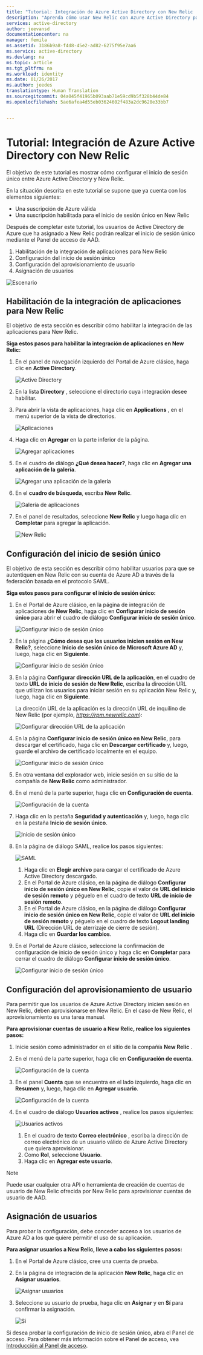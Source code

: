 ```yaml
---
title: "Tutorial: Integración de Azure Active Directory con New Relic | Microsoft Docs"
description: "Aprenda cómo usar New Relic con Azure Active Directory para habilitar el inicio de sesión único, el aprovisionamiento automatizado, etc."
services: active-directory
author: jeevansd
documentationcenter: na
manager: femila
ms.assetid: 3186b9a8-f4d8-45e2-ad82-6275f95e7aa6
ms.service: active-directory
ms.devlang: na
ms.topic: article
ms.tgt_pltfrm: na
ms.workload: identity
ms.date: 01/26/2017
ms.author: jeedes
translationtype: Human Translation
ms.sourcegitcommit: 04a045f41965b093aab71e59cd9b5f328b44de84
ms.openlocfilehash: 5ae6afea4d55eb03624602f483a2dc9620e33bb7


---
```

# <a name="tutorial-azure-active-directory-integration-with-new-relic"></a>Tutorial: Integración de Azure Active Directory con New Relic
El objetivo de este tutorial es mostrar cómo configurar el inicio de sesión único entre Azure Active Directory y New Relic.

En la situación descrita en este tutorial se supone que ya cuenta con los elementos siguientes:

* Una suscripción de Azure válida
* Una suscripción habilitada para el inicio de sesión único en New Relic

Después de completar este tutorial, los usuarios de Active Directory de Azure que ha asignado a New Relic podrán realizar el inicio de sesión único mediante el Panel de acceso de AAD.

1. Habilitación de la integración de aplicaciones para New Relic
2. Configuración del inicio de sesión único
3. Configuración del aprovisionamiento de usuario
4. Asignación de usuarios

![Escenario](./media/active-directory-saas-new-relic-tutorial/IC797030.png "Escenario")

## <a name="enabling-the-application-integration-for-new-relic"></a>Habilitación de la integración de aplicaciones para New Relic
El objetivo de esta sección es describir cómo habilitar la integración de las aplicaciones para New Relic.

**Siga estos pasos para habilitar la integración de aplicaciones en New Relic:**

1. En el panel de navegación izquierdo del Portal de Azure clásico, haga clic en **Active Directory**.
   
   ![Active Directory](./media/active-directory-saas-new-relic-tutorial/IC700993.png "Active Directory")
2. En la lista **Directory** , seleccione el directorio cuya integración desee habilitar.
3. Para abrir la vista de aplicaciones, haga clic en **Applications** , en el menú superior de la vista de directorios.
   
   ![Aplicaciones](./media/active-directory-saas-new-relic-tutorial/IC700994.png "Aplicaciones")
4. Haga clic en **Agregar** en la parte inferior de la página.
   
   ![Agregar aplicaciones](./media/active-directory-saas-new-relic-tutorial/IC749321.png "Agregar aplicaciones")
5. En el cuadro de diálogo **¿Qué desea hacer?**, haga clic en **Agregar una aplicación de la galería**.
   
   ![Agregar una aplicación de la galería](./media/active-directory-saas-new-relic-tutorial/IC749322.png "Agregar una aplicación de la galería")
6. En el **cuadro de búsqueda**, escriba **New Relic**.
   
   ![Galería de aplicaciones](./media/active-directory-saas-new-relic-tutorial/IC797031.png "Galería de aplicaciones")
7. En el panel de resultados, seleccione **New Relic** y luego haga clic en **Completar** para agregar la aplicación.
   
   ![New Relic](./media/active-directory-saas-new-relic-tutorial/IC797032.png "New Relic")
   
## <a name="configuring-single-sign-on"></a>Configuración del inicio de sesión único

El objetivo de esta sección es describir cómo habilitar usuarios para que se autentiquen en New Relic con su cuenta de Azure AD a través de la federación basada en el protocolo SAML.

**Siga estos pasos para configurar el inicio de sesión único:**

1. En el Portal de Azure clásico, en la página de integración de aplicaciones de **New Relic**, haga clic en **Configurar inicio de sesión único** para abrir el cuadro de diálogo **Configurar inicio de sesión único**.
   
   ![Configurar inicio de sesión único](./media/active-directory-saas-new-relic-tutorial/IC769534.png "Configurar inicio de sesión único")
2. En la página **¿Cómo desea que los usuarios inicien sesión en New Relic?**, seleccione **Inicio de sesión único de Microsoft Azure AD** y, luego, haga clic en **Siguiente**.
   
   ![Configurar inicio de sesión único](./media/active-directory-saas-new-relic-tutorial/IC797033.png "Configurar inicio de sesión único")
3. En la página **Configurar dirección URL de la aplicación**, en el cuadro de texto **URL de inicio de sesión de New Relic**, escriba la dirección URL que utilizan los usuarios para iniciar sesión en su aplicación New Relic y, luego, haga clic en **Siguiente**. 
   
   La dirección URL de la aplicación es la dirección URL de inquilino de New Relic (por ejemplo, *https://rpm.newrelic.com*):
   
   ![Configurar dirección URL de la aplicación](./media/active-directory-saas-new-relic-tutorial/IC797034.png "Configurar dirección URL de la aplicación")
4. En la página **Configurar inicio de sesión único en New Relic**, para descargar el certificado, haga clic en **Descargar certificado** y, luego, guarde el archivo de certificado localmente en el equipo.
   
   ![Configurar inicio de sesión único](./media/active-directory-saas-new-relic-tutorial/IC797035.png "Configurar inicio de sesión único")
5. En otra ventana del explorador web, inicie sesión en su sitio de la compañía de **New Relic** como administrador.
6. En el menú de la parte superior, haga clic en **Configuración de cuenta**.
   
   ![Configuración de la cuenta](./media/active-directory-saas-new-relic-tutorial/IC797036.png "configuración de la cuenta")
7. Haga clic en la pestaña **Seguridad y autenticación** y, luego, haga clic en la pestaña **Inicio de sesión único**.
   
   ![Inicio de sesión único](./media/active-directory-saas-new-relic-tutorial/IC797037.png "Inicio de sesión único")
8. En la página de diálogo SAML, realice los pasos siguientes:
   
   ![SAML](./media/active-directory-saas-new-relic-tutorial/IC797038.png "SAML")
   
   1. Haga clic en **Elegir archivo** para cargar el certificado de Azure Active Directory descargado.
   2. En el Portal de Azure clásico, en la página de diálogo **Configurar inicio de sesión único en New Relic**, copie el valor de **URL del inicio de sesión remoto** y péguelo en el cuadro de texto **URL de inicio de sesión remoto**.
   3. En el Portal de Azure clásico, en la página de diálogo **Configurar inicio de sesión único en New Relic**, copie el valor de **URL del inicio de sesión remoto** y péguelo en el cuadro de texto **Logout landing URL** (Dirección URL de aterrizaje de cierre de sesión).
   4. Haga clic en **Guardar los cambios**.
9. En el Portal de Azure clásico, seleccione la confirmación de configuración de inicio de sesión único y haga clic en **Completar** para cerrar el cuadro de diálogo **Configurar inicio de sesión único**.
   
   ![Configurar inicio de sesión único](./media/active-directory-saas-new-relic-tutorial/IC797039.png "Configurar inicio de sesión único")
   
## <a name="configuring-user-provisioning"></a>Configuración del aprovisionamiento de usuario

Para permitir que los usuarios de Azure Active Directory inicien sesión en New Relic, deben aprovisionarse en New Relic. En el caso de New Relic, el aprovisionamiento es una tarea manual.

**Para aprovisionar cuentas de usuario a New Relic, realice los siguientes pasos:**

1. Inicie sesión como administrador en el sitio de la compañía **New Relic** .
2. En el menú de la parte superior, haga clic en **Configuración de cuenta**.
   
   ![Configuración de la cuenta](./media/active-directory-saas-new-relic-tutorial/IC797040.png "configuración de la cuenta")
3. En el panel **Cuenta** que se encuentra en el lado izquierdo, haga clic en **Resumen** y, luego, haga clic en **Agregar usuario**.
   
   ![Configuración de la cuenta](./media/active-directory-saas-new-relic-tutorial/IC797041.png "configuración de la cuenta")
4. En el cuadro de diálogo **Usuarios activos** , realice los pasos siguientes:
   
   ![Usuarios activos](./media/active-directory-saas-new-relic-tutorial/IC797042.png "Usuarios activos")
   
   1. En el cuadro de texto **Correo electrónico** , escriba la dirección de correo electrónico de un usuario válido de Azure Active Directory que quiera aprovisionar.
   2. Como **Rol**, seleccione **Usuario**.
   3. Haga clic en **Agregar este usuario**.

> [!NOTE]
> Puede usar cualquier otra API o herramienta de creación de cuentas de usuario de New Relic ofrecida por New Relic para aprovisionar cuentas de usuario de AAD.
> 
> 

## <a name="assigning-users"></a>Asignación de usuarios
Para probar la configuración, debe conceder acceso a los usuarios de Azure AD a los que quiere permitir el uso de su aplicación.

**Para asignar usuarios a New Relic, lleve a cabo los siguientes pasos:**

1. En el Portal de Azure clásico, cree una cuenta de prueba.
2. En la página de integración de la aplicación **New Relic**, haga clic en **Asignar usuarios**.
   
   ![Asignar usuarios](./media/active-directory-saas-new-relic-tutorial/IC797043.png "Asignar usuarios")
3. Seleccione su usuario de prueba, haga clic en **Asignar** y en **Sí** para confirmar la asignación.
   
   ![Sí](./media/active-directory-saas-new-relic-tutorial/IC767830.png "Sí")

Si desea probar la configuración de inicio de sesión único, abra el Panel de acceso. Para obtener más información sobre el Panel de acceso, vea [Introducción al Panel de acceso](active-directory-saas-access-panel-introduction.md).




<!--HONumber=Feb17_HO1-->


